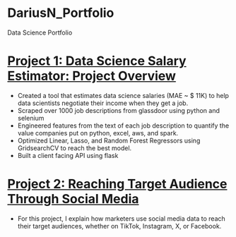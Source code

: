 # DariusN_Portfolio
Data Science Portfolio

#  [Project 1: Data Science Salary Estimator: Project Overview](https://github.com/PlayingNumbers/ds_salary_proj)
* Created a tool that estimates data science salaries (MAE ~ $ 11K) to help data scientists negotiate their income when they get a job.
* Scraped over 1000 job descriptions from glassdoor using python and selenium
* Engineered features from the text of each job description to quantify the value companies put on python, excel, aws, and spark. 
* Optimized Linear, Lasso, and Random Forest Regressors using GridsearchCV to reach the best model. 
* Built a client facing API using flask 


#   [Project 2: Reaching Target Audience Through Social Media](https://digitalstrategyconsultants.in/blog/unlock-success-by-embracing-social-media-data-analysis/)
*  For this project, I explain how marketers use social media data to reach their target audiences, whether on TikTok, Instagram, X, or Facebook.
